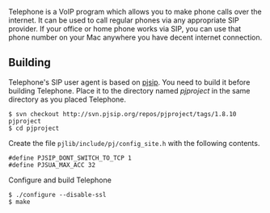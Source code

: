 Telephone is a VoIP program which allows you to make phone calls over
the internet. It can be used to call regular phones via any
appropriate SIP provider. If your office or home phone works via SIP,
you can use that phone number on your Mac anywhere you have decent
internet connection.

Building
--------

Telephone's SIP user agent is based on [pjsip][]. You need to build it
before building Telephone. Place it to the directory named _pjproject_
in the same directory as you placed Telephone.

  [pjsip]: http://www.pjsip.org/

    $ svn checkout http://svn.pjsip.org/repos/pjproject/tags/1.8.10 pjproject
    $ cd pjproject

Create the file `pjlib/include/pj/config_site.h` with the following
contents.

    #define PJSIP_DONT_SWITCH_TO_TCP 1
    #define PJSUA_MAX_ACC 32

Configure and build Telephone    

    $ ./configure --disable-ssl
    $ make